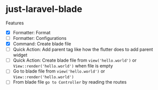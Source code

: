 # just-laravel-blade

Features

- [x] Formatter: Format
- [ ] Formatter: Configurations
- [x] Command: Create blade file
- [ ] Quick Action: Add parent tag like how the flutter does to add parent widget
- [ ] Quick Action: Create blade file from `view('hello.world')` or `View::render('hello.world')` when file is empty
- [ ] Go to blade file from `view('hello.world')` or `View::render('hello.world')`
- [ ] From blade file `go to Controller` by reading the routes
